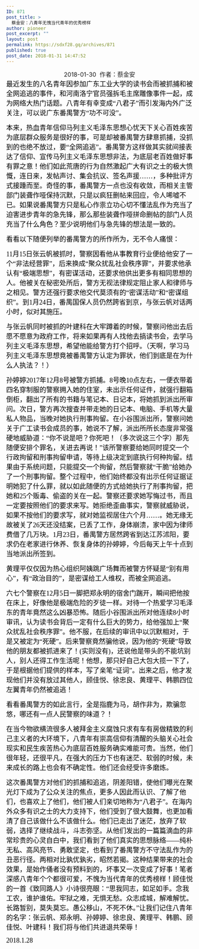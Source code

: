 ```yaml
---
ID: 871
post_title: >
  蔡金安：八青年无愧当代青年的优秀榜样
author: pioneer
post_excerpt: ""
layout: post
permalink: https://sdxf28.gq/archives/871
published: true
post_date: 2018-01-31 14:47:52
---
```

<div align="center"><span style="font-size: medium;">2018-01-30  作者：蔡金安</span></div>
<span style="font-family: 微软雅黑;"><span style="font-size: large;"><span style="color: #000000;">最近发生的八名青年因参加广东工业大学的读书会而被抓捕和被全网追逃的事件，和河南洛宁官员强拆毛主席雕像事件一起，成为网络大热门话题。八青年有幸变成“八君子”而引发海内外广泛关注，可以说广东番禺警方“功不可没”。</span></span></span>

<span style="font-family: 微软雅黑;"><span style="font-size: large;"><span style="color: #000000;">本来，热血青年信仰马列主义毛泽东思想心忧天下关心百姓疾苦为底层群众服务是很好的事，可是却被番禺警方肆意抓捕，没抓到的也绝不放过，要“全网追逃”。番禺警方这样做其实就间接表达了信仰、宣传马列主义毛泽东思想非法，为底层老百姓做好事有罪之意！他们如此荒唐的行为自然激起广大有识之士的极大愤慨，连日来，发帖声讨、集会抗议、签名声援……，多种批评方式接踵而至。奇怪的事，番禺警方一点也没有收敛，而相关主管部门装聋作哑保持沉默，只是以疯狂删帖来回应，令人唏嘘不已。如果说番禺警方只是私心作祟立功心切不懂法乱作为充当了迫害进步青年的急先锋，那么那些装聋作哑拼命删帖的部门人员充当了什么角色？至少说明他们与急先锋的想法是一致的。</span></span></span>

<span style="font-family: 微软雅黑;"><span style="font-size: large;"><span style="color: #000000;">看看以下随便列举的番禺警方的所作所为，无不令人痛恨：</span></span></span>

<span style="font-family: 微软雅黑;"><span style="font-size: large;"><span style="color: #000000;">11月15日张云帆被抓时，警察因看他从事教育行业便给他安了一个“非法经营罪”，后来换成“聚众扰乱社会秩序罪”，并要求他承认有“极端思想”，有密谋活动，还要求他供出更多有相同思想的人。他被关在秘密处所后，警方无视法律规定阻止家人和律师与之相见。警方还强行要求他交代莫须有的“密谋活动”和“密谋组织”。到1月24日，番禺国保人员仍然跨省到京，与张云帆对话两小时，似对其施压。</span></span></span>

<span style="font-family: 微软雅黑;"><span style="font-size: large;"><span style="color: #000000;">与张云帆同时被抓的叶建科在大牢蹲着的时候，警察问他出去后愿不愿意为政府工作，将来如果再有人找他去搞读书会，去学马列主义毛泽东思想，希望他能给警方打个招呼。（天啊，学习马列主义毛泽东思想竟被番禺警方认定为罪状，他们到底是在为什么人执法？！）</span></span></span>

<span style="font-family: 微软雅黑;"><span style="font-size: large;"><span style="color: #000000;">孙婷婷2017年12月8号被警方抓捕。8号晚10点左右，一便衣带着四名穿制服的警察拥入她的住室，未出示任何证件，就强行翻箱倒柜，翻出了所有的书籍与笔记本、日记本，将她抓到派出所审问。次日，警方再次搜查并带走她的日记本、电脑、手机等大量私人物品，当晚对她执行刑事拘留。在小谷围派出所，警察问她关于广工读书会成员的事，她说不了解，派出所所长态度非常强硬地威胁道：“你不说是吧？你死吧！（多次说这三个字）那先随便安排个罪名，关进去再说！”该所警察要给她同时提交一个行政拘留和刑事拘留申请，等待上级决定到底执行何种拘留。结果由于系统问题，只能提交一个拘留，然后警察就“干脆”给她办了一个刑事拘留。整个过程中，他们始终都没有出示任何证据证明她犯了什么罪，就以如此随便的方式给她执行了刑事拘留，把她和25个贩毒、偷盗的关在一起。警察还要求她写悔过书，而且一定要按照他们的要求来写。她拒绝歪曲事实，警察就威胁说，如果不按他们的要求写，就对她监视居住六个月……。她无缘无故被关了26天还没结案，已丢了工作，身体崩溃，家中因为律师费借了几万块。1月23日，番禺警方居然跨省到达江苏沭阳，要求仍在老家进行休养、恢复身体的孙婷婷，今后每天上午十点到当地派出所签到。</span></span></span>

<span style="font-family: 微软雅黑;"><span style="font-size: large;"><span style="color: #000000;">黄理平仅仅因为热心组织阿姨跳广场舞而被警方怀疑是“别有用心”，有“政治目的”，是密谋给工人维权，而被全网追逃。</span></span></span>

<span style="font-family: 微软雅黑;"><span style="font-size: large;"><span style="color: #000000;">六七个警察在12月5日一脚把郑永明的宿舍门踹开，瞬间把他按在床上，好像他是极端危险的歹徒一样。对待一个热爱学习毛泽东的青年竟然这么凶暴恐怖。随后小谷围派出所对他连续8小时审讯，认为读书会背后一定有什么巨大的势力，给他强加上“聚众扰乱社会秩序罪”。他不服，在后续的审讯中以沉默相对，于是又被定为“死硬”。后来警察竟然骗他说，因为他的“死硬”导致他的朋友都被抓进来了！(实则没有)，还说他是带头的不能坑别人，别人还得工作生活呢！他想，那只好自己大包大揽一下了，于是根据他们提供的样本，写了亲笔“证词”。出来之后，他才发现他们并没有放过其他人，顾佳悦、徐忠良、黄理平、韩鹏四位左翼青年仍然被追逃！</span></span></span>

<span style="font-family: 微软雅黑;"><span style="font-size: large;"><span style="color: #000000;">看看番禺警方的如此言行，全是指鹿为马，胡作非为，欺骗忽悠，哪还有一点人民警察的味道？！</span></span></span>

<span style="font-family: 微软雅黑;"><span style="font-size: large;"><span style="color: #000000;">在当今物欲横流很多人被拜金主义腐蚀只求有车有房做精致的利己主义者的大环境下，八青年有崇高信仰有清醒的头脑关心社会现实和民生疾苦热心为底层百姓服务确实难能可贵。当然，他们很年轻，还很平凡，在强大的压力下也有迷茫、软弱的时候，未来成长的路上也会有不确定性。他们还会经受许多磨炼。</span></span></span>

<span style="font-family: 微软雅黑;"><span style="font-size: large;"><span style="color: #000000;">这次番禺警方对他们的抓捕和追逃，阴差阳错，使他们曝光在聚光灯下成为了公众关注的焦点，更多人因此而认识、了解了他们，也喜欢上了他们，他们被人们亲切地称为“八君子”。在海内外众多有识之士的大力支持下，他们受到了很大鼓舞，也更加看清了自己该做什么不该做什么。他们已走出了迷茫，放弃了软弱，选择了继续战斗，斗志弥坚。从他们发出的一篇篇滴血的非常珍贵的心灵自白中，我们看到了他们真实的思想脉络——纯朴无私、高风亮节、勇敢坚定，也看到了番禺警方不守法乱作为的丑恶行径。两相对比孰优孰劣，昭然若揭。这种结果带来的社会效果，是始作俑者没有预料到的，坏事又一次变成了好事！笔者深感八青年个个都很可爱，不愧为当代青年的优秀榜样！顾佳悦的一首《致同路人》小诗很亮眼：“思我同志，如足如手。念我工农，谁护谁佑。牢狱之难，无惧无愁。众志成城，解难解忧。长路暂别，莫失莫忘。愚公移山，不死不休。”让我们记住八青年的名字：张云帆、郑永明、孙婷婷、徐忠良、黄理平、韩鹏、顾佳悦、叶建科！我们将与他们共进退共荣辱！</span></span></span>

<span style="font-family: 微软雅黑;"><span style="font-size: large;"><span style="color: #000000;">2018.1.28</span></span></span>